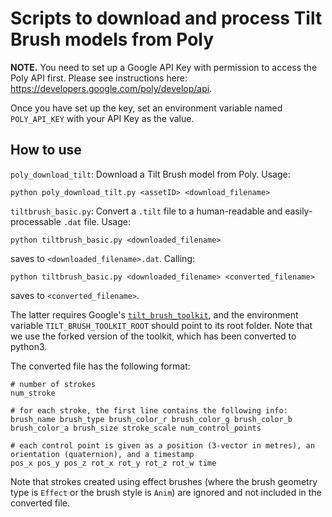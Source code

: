 # Scripts to download and process Tilt Brush models from Poly

**NOTE.** You need to set up a Google API Key with permission to access the Poly API first. Please see instructions here: https://developers.google.com/poly/develop/api.

Once you have set up the key, set an environment variable named `POLY_API_KEY` with your API Key as the value.

## How to use

`poly_download_tilt`: Download a Tilt Brush model from Poly. Usage:

    python poly_download_tilt.py <assetID> <download_filename>
  
`tiltbrush_basic.py`: Convert a `.tilt` file to a human-readable and easily-processable `.dat` file. Usage:

    python tiltbrush_basic.py <downloaded_filename>
    
saves to `<downloaded_filename>.dat`. Calling:

    python tiltbrush_basic.py <downloaded_filename> <converted_filename>
    
saves to `<converted_filename>`.

The latter requires Google's [`tilt_brush_toolkit`](https://github.com/rarora7777/tilt-brush-toolkit), and the environment
variable `TILT_BRUSH_TOOLKIT_ROOT` should point to its root folder. Note that we use the forked version of the toolkit, which
has been converted to python3.

The converted file has the following format:

    # number of strokes
    num_stroke
    
    # for each stroke, the first line contains the following info:
    brush_name brush_type brush_color_r brush_color_g brush_color_b brush_color_a brush_size stroke_scale num_control_points
    
    # each control point is given as a position (3-vector in metres), an orientation (quaternion), and a timestamp
    pos_x pos_y pos_z rot_x rot_y rot_z rot_w time

Note that strokes created using effect brushes (where the brush geometry type is `Effect` or the brush style is `Anim`) are ignored and not included in the converted file.
